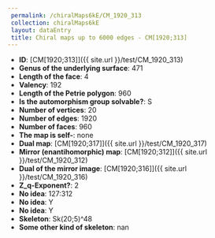 ```yaml
--- 
 permalink: /chiralMaps6kE/CM_1920_313 
 collection: chiralMaps6kE
 layout: dataEntry
 title: Chiral maps up to 6000 edges - CM[1920;313]
---
```


- **ID**: [CM[1920;313]]({{ site.url }}/test/CM_1920_313)
- **Genus of the underlying surface**: 471
- **Length of the face**: 4
- **Valency**: 192
- **Length of the Petrie polygon**: 960
- **Is the automorphism group solvable?**: S
- **Number of vertices**: 20
- **Number of edges**: 1920
- **Number of faces**: 960
- **The map is self-**: none
- **Dual map**: [CM[1920;317]]({{ site.url }}/test/CM_1920_317)
- **Mirror (enantihomorphic) map**: [CM[1920;312]]({{ site.url }}/test/CM_1920_312)
- **Dual of the mirror image**: [CM[1920;316]]({{ site.url }}/test/CM_1920_316)
- **Z_q-Exponent?**: 2
- **No idea**:  127:312
- **No idea**: Y
- **No idea**: Y
- **Skeleton**: Sk(20;5)^48
- **Some other kind of skeleton**: nan
